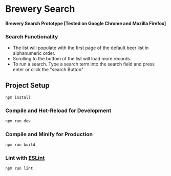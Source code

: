 # Brewery Search

#### Brewery Search Prototype [Tested on Google Chrome and Mozilla Firefox]

### Search Functionality
- The list will populate with the first page of the default beer list in alphanumeric order.
- Scrolling to the bottom of the list will load more records. 
- To run a search. Type a search term into the search field and press enter or click the "search Button"


## Project Setup

```sh
npm install
```

### Compile and Hot-Reload for Development

```sh
npm run dev
```

### Compile and Minify for Production

```sh
npm run build
```

### Lint with [ESLint](https://eslint.org/)

```sh
npm run lint
```
